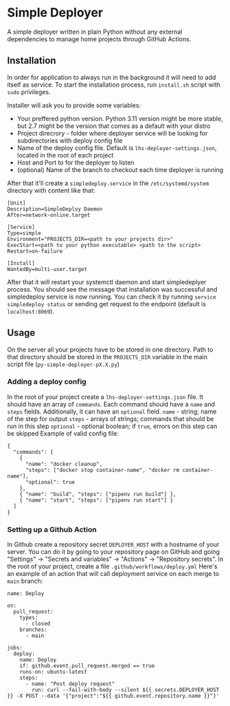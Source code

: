 # Simple Deployer

A simple deployer written in plain Python without any external dependencies to manage home projects through GitHub Actions.

## Installation

In order for application to always run in the background it will need to add itself as service.
To start the installation process, run `install.sh` script with `sudo` privileges.

Installer will ask you to provide some variables:
* Your preffered python version. Python 3.11 version might be more stable, but 2.7 might be the version that comes as a default with your distro
* Project direcrory - folder where deployer service will be looking for subdirectories with deploy config file
* Name of the deploy config file. Default is `lhs-deployer-settings.json`, located in the root of each project
* Host and Port to for the deployer to listen
* (optional) Name of the branch to checkout each time deployer is running

After that it'll create a `simpledeploy.service` in the `/etc/systemd/system` directory with content like that:

```
[Unit]
Description=SimpleDeploy Daemon
After=network-online.target

[Service]
Type=simple
Environment="PROJECTS_DIR=<path to your projects dir>"
ExecStart=<path to your python executable> <path to the script>
Restart=on-failure

[Install]
WantedBy=multi-user.target
```

After that it will restart your systemctl daemon and start simpledeplyer process. You should see the message that installation was successful and simpledeploy service is now running.
You can check it by running `service simpledeploy status` or sending get request to the endpoint (default is `localhost:8069`).

## Usage

On the server all your projects have to be stored in one directory. Path to that directory should be stored in the `PROJECTS_DIR` variable in the main script file (`py-simple-deployer-pX.X.py`)

### Adding a deploy config

In the root of your project create a `lhs-deployer-settings.json` file.
It should have an array of `commands`. Each command should have a `name` and `steps` fields. Additionally, it can have an `optional` field.
`name` - string; name of the step for output
`steps` - arrays of strings; commands that should be run in this step
`optional` - optional boolean; if `true`, errors on this step can be skipped
Example of valid config file:

```
{
  "commands": [
    {
      "name": "docker cleanup",
      "steps": ["docker stop container-name", "docker rm container-name"],
      "optional": true
    },
    { "name": "build", "steps": ["pipenv run build"] },
    { "name": "start", "steps": ["pipenv run start"] }
  ]
}
```

### Setting up a Github Action

In Github create a repository secret `DEPLOYER_HOST` with a hostname of your server. You can do it by going to your repository page on GitHub and going "Settings" -> "Secrets and variables" -> "Actions" -> "Repository secrets".
In the root of your project, create a file `.github/workflows/deploy.yml`
Here's an example of an action that will call deployment service on each merge to `main` branch:

```
name: Deploy

on:
  pull_request:
    types:
      - closed
    branches:
      - main

jobs:
  deploy:
    name: Deploy
    if: github.event.pull_request.merged == true
    runs-on: ubuntu-latest
    steps:
      - name: "Post deploy request"
        run: curl --fail-with-body --silent ${{ secrets.DEPLOYER_HOST }} -X POST --data '{"project":"${{ github.event.repository.name }}"}'

```
